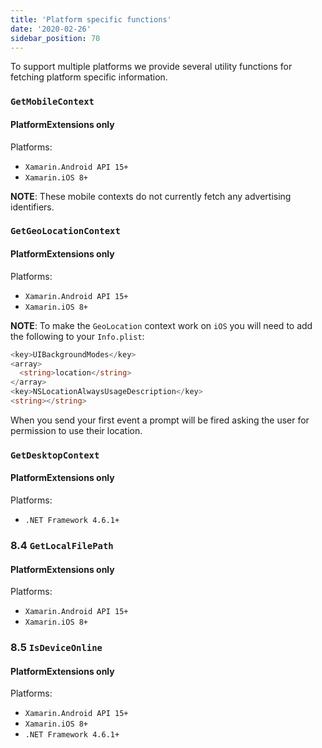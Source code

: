 ```yaml
---
title: 'Platform specific functions'
date: '2020-02-26'
sidebar_position: 70
---
```


To support multiple platforms we provide several utility functions for fetching platform specific information.

### `GetMobileContext`

#### [](https://github.com/snowplow/snowplow/wiki/.NET-Tracker#platformextensions-only)PlatformExtensions only

Platforms:

- `Xamarin.Android API 15+`
- `Xamarin.iOS 8+`

**NOTE**: These mobile contexts do not currently fetch any advertising identifiers.

### `GetGeoLocationContext`

#### [](https://github.com/snowplow/snowplow/wiki/.NET-Tracker#platformextensions-only-1)PlatformExtensions only

Platforms:

- `Xamarin.Android API 15+`
- `Xamarin.iOS 8+`

**NOTE**: To make the `GeoLocation` context work on `iOS` you will need to add the following to your `Info.plist`:

```csharp
<key>UIBackgroundModes</key>
<array>
  <string>location</string>
</array>
<key>NSLocationAlwaysUsageDescription</key>
<string></string>
```

When you send your first event a prompt will be fired asking the user for permission to use their location.

### `GetDesktopContext`

#### [](https://github.com/snowplow/snowplow/wiki/.NET-Tracker#platformextensions-only-2)PlatformExtensions only

Platforms:

- `.NET Framework 4.6.1+`

### [](https://github.com/snowplow/snowplow/wiki/.NET-Tracker#84-getlocalfilepath)8.4 `GetLocalFilePath`

#### [](https://github.com/snowplow/snowplow/wiki/.NET-Tracker#platformextensions-only-3)PlatformExtensions only

Platforms:

- `Xamarin.Android API 15+`
- `Xamarin.iOS 8+`

### [](https://github.com/snowplow/snowplow/wiki/.NET-Tracker#85-isdeviceonline)8.5 `IsDeviceOnline`

#### [](https://github.com/snowplow/snowplow/wiki/.NET-Tracker#platformextensions-only-4)PlatformExtensions only

Platforms:

- `Xamarin.Android API 15+`
- `Xamarin.iOS 8+`
- `.NET Framework 4.6.1+`
